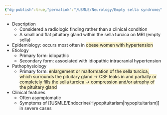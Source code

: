 ```yaml
---
{"dg-publish":true,"permalink":"/USMLE/Neurology/Empty sella syndrome/"}
---
```


- Description
	- Considered a radiologic finding rather than a clinical condition
	- A small and flat pituitary gland within the sella turcica on MRI (empty sella)
- Epidemiology: occurs most often in <span style="background:rgba(240, 200, 0, 0.2)">obese women with hypertension</span>
- Etiology
	- Primary form: idiopathic
	- Secondary form: associated with idiopathic intracranial hypertension
- Pathophysiology
	- Primary form: <span style="background:rgba(240, 200, 0, 0.2)">enlargement or malformation of the sella turcica, which surrounds the pituitary gland → CSF leaks in and partially or completely fills the sella turcica → compression and/or atrophy of the pituitary gland</span>
- Clinical features
	- Often asymptomatic
	- Symptoms of [[USMLE/Endocrine/Hypopituitarism\|hypopituitarism]] in severe cases
